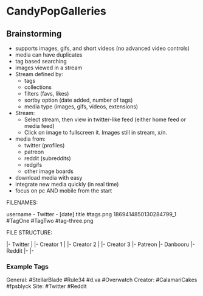 # CandyPopGalleries

## Brainstorming


- supports images, gifs, and short videos (no advanced video controls)
- media can have duplicates
- tag based searching
- images viewed in a stream
- Stream defined by:
	- tags
	- collections
	- filters (favs, likes)
	- sortby option (date added, number of tags)
	- media type (images, gifs, videos, extensions)
- Stream:
	- Select stream, then view in twitter-like feed (either home feed or media feed)
	- Click on image to fullscreen it. Images still in stream, x/n. 
- media from:
	- twitter (profiles)
	- patreon
	- reddit (subreddits)
	- redgifs
	- other image boards
- download media with easy
- integrate new media quickly (in real time)
- focus on pc AND mobile from the start




FILENAMES:

username - Twitter - [date] title #tags.png
1869414850130284799_1 #TagOne #TagTwo #tag-three.png




FILE STRUCTURE:

|- Twitter
|  |- Creator 1
|  |- Creator 2
|  |- Creator 3
|- Patreon
|- Danbooru
|- Reddit
|- 
|- 



### Example Tags
General: #StellarBlade #Rule34 #d.va #Overwatch
Creator: #CalamariCakes #fpsblyck
Site: #Twitter #Reddit

